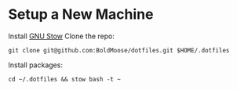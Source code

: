 # Setup a New Machine
Install [GNU Stow](https://www.gnu.org/software/stow/)
Clone the repo:
```
git clone git@github.com:BoldMoose/dotfiles.git $HOME/.dotfiles
```
Install packages:
```
cd ~/.dotfiles && stow bash -t ~
```